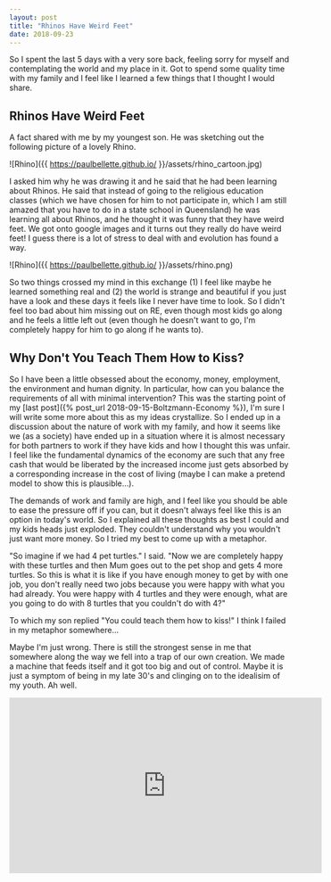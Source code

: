 ```yaml
---
layout: post
title: "Rhinos Have Weird Feet"
date: 2018-09-23
---
```


So I spent the last 5 days with a very sore back, feeling sorry for myself and contemplating the world and my place in it. Got to spend some quality time with my family and I feel like I learned a few things that I thought I would share.

## Rhinos Have Weird Feet
 
A fact shared with me by my youngest son. He was sketching out the following picture of a lovely Rhino.

![Rhino]({{ https://paulbellette.github.io/ }}/assets/rhino_cartoon.jpg)

I asked him why he was drawing it and he said that he had been learning about Rhinos. He said that instead of going to the religious education classes (which we have chosen for him to not participate in, which I am still amazed that you have to do in a state school in Queensland) he was learning all about Rhinos, and he thought it was funny that they have weird feet. We got onto google images and it turns out they really do have weird feet! I guess there is a lot of stress to deal with and evolution has found a way.

![Rhino]({{ https://paulbellette.github.io/ }}/assets/rhino.png)

So two things crossed my mind in this exchange (1) I feel like maybe he learned something real and (2) the world is strange and beautiful if you just have a look and these days it feels like I never have time to look. So I didn't feel too bad about him missing out on RE, even though most kids go along and he feels a little left out (even though he doesn't want to go, I'm completely happy for him to go along if he wants to).

## Why Don't You Teach Them How to Kiss?

So I have been a little obsessed about the economy, money, employment, the environment and human dignity. In particular, how can you balance the requirements of all with minimal intervention? This was the starting point of my [last post]({% post_url 2018-09-15-Boltzmann-Economy %}), I'm sure I will write some more about this as my ideas crystallize. So I ended up in a discussion about the nature of work with my family, and how it seems like we (as a society) have ended up in a situation where it is almost necessary for both partners to work if they have kids and how I thought this was unfair. I feel like the fundamental dynamics of the economy are such that any free cash that would be liberated by the increased income just gets absorbed by a corresponding increase in the cost of living (maybe I can make a pretend model to show this is plausible...).
 
The demands of work and family are high, and I feel like you should be able to ease the pressure off if you can, but it doesn't always feel like this is an option in today's world. So I explained all these thoughts as best I could and my kids heads just exploded. They couldn't understand why you wouldn't just want more money. So I tried my best to come up with a metaphor. 

"So imagine if we had 4 pet turtles." I said. "Now we are completely happy with these turtles and then Mum goes out to the pet shop and gets 4 more turtles. So this is what it is like if you have enough money to get by with one job, you don't really need two jobs because you were happy with what you had already. You were happy with 4 turtles and they were enough, what are you going to do with 8 turtles that you couldn't do with 4?"

To which my son replied "You could teach them how to kiss!"
I think I failed in my metaphor somewhere...

Maybe I'm just wrong. There is still the strongest sense in me that somewhere along the way we fell into a trap of our own creation. We made a machine that feeds itself and it got too big and out of control. Maybe it is just a symptom of being in my late 30's and clinging on to the idealisim of my youth. Ah well.

<iframe width="560" height="315" src="https://www.youtube.com/embed/AagXbraxPK0" frameborder="0" allow="autoplay; encrypted-media" allowfullscreen></iframe>
